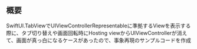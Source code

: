 ## 概要
SwiftUI.TabViewでUIViewControllerRepresentableに準拠するViewを表示する際に、タブ切り替えや画面回転時にHosting viewからUIViewControllerが消えて、画面が真っ白になるケースがあったので、事象再現のサンプルコードを作成
